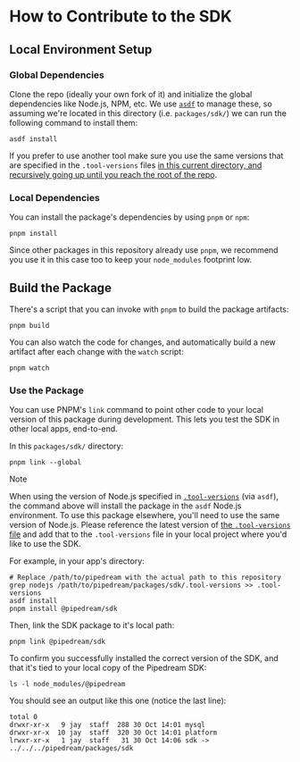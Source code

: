# How to Contribute to the SDK

## Local Environment Setup

### Global Dependencies

Clone the repo (ideally your own fork of it) and initialize the global
dependencies like Node.js, NPM, etc. We use [`asdf`](https://asdf-vm.com/) to
manage these, so assuming we're located in this directory (i.e. `packages/sdk/`)
we can run the following command to install them:

```shell
asdf install
```

If you prefer to use another tool make sure you use the same versions that are
specified in the `.tool-versions` files [in this current directory, and
recursively going up until you reach the root of the
repo](https://asdf-vm.com/guide/getting-started.html#_6-set-a-version).

### Local Dependencies

You can install the package's dependencies by using `pnpm` or `npm`:

```shell
pnpm install
```

Since other packages in this repository already use `pnpm`, we recommend you use
it in this case too to keep your `node_modules` footprint low.

## Build the Package

There's a script that you can invoke with `pnpm` to build the package artifacts:

```shell
pnpm build
```

You can also watch the code for changes, and automatically build a new artifact
after each change with the `watch` script:

```shell
pnpm watch
```

### Use the Package

You can use PNPM's `link` command to point other code to your local version of
this package during development. This lets you test the SDK in other local apps,
end-to-end.

In this `packages/sdk/` directory:

```shell
pnpm link --global
```

> [!NOTE]
When using the version of Node.js specified in
[`.tool-versions`](./.tool-versions) (via `asdf`), the command above will
install the package in the `asdf` Node.js environment. To use this package
elsewhere, you'll need to use the same version of Node.js. Please reference the
latest version of [the `.tool-versions` file](./.tool-versions) and add that to
the `.tool-versions` file in your local project where you'd like to use the SDK.

For example, in your app's directory:

```shell
# Replace /path/to/pipedream with the actual path to this repository
grep nodejs /path/to/pipedream/packages/sdk/.tool-versions >> .tool-versions
asdf install
pnpm install @pipedream/sdk
```

Then, link the SDK package to it's local path:

```shell
pnpm link @pipedream/sdk
```

To confirm you successfully installed the correct version of the SDK, and that
it's tied to your local copy of the Pipedream SDK:

```shell
ls -l node_modules/@pipedream
```

You should see an output like this one (notice the last line):

```text
total 0
drwxr-xr-x   9 jay  staff  288 30 Oct 14:01 mysql
drwxr-xr-x  10 jay  staff  320 30 Oct 14:01 platform
lrwxr-xr-x   1 jay  staff   31 30 Oct 14:06 sdk -> ../../../pipedream/packages/sdk
```
